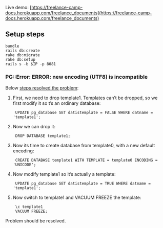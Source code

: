 Live demo: [https://freelance-camp-docs.herokuapp.com/freelance_documents](https://freelance-camp-docs.herokuapp.com/freelance_documents)

## Setup steps

    bundle
    rails db:create
    rake db:migrate
    rake db:setup
    rails s -b $IP -p 8081

### PG::Error: ERROR: new encoding (UTF8) is incompatible

Below [steps resolved the problem](http://stackoverflow.com/questions/16736891/pgerror-error-new-encoding-utf8-is-incompatible):

1. First, we need to drop template1. Templates can’t be dropped, so we first modify it so t’s an ordinary database:

        UPDATE pg_database SET datistemplate = FALSE WHERE datname = 'template1';

2. Now we can drop it:

        DROP DATABASE template1;

3. Now its time to create database from template0, with a new default encoding:

        CREATE DATABASE template1 WITH TEMPLATE = template0 ENCODING = 'UNICODE';

4. Now modify template1 so it’s actually a template:

        UPDATE pg_database SET datistemplate = TRUE WHERE datname = 'template1';

5. Now switch to template1 and VACUUM FREEZE the template:

        \c template1
        VACUUM FREEZE;

Problem should be resolved.